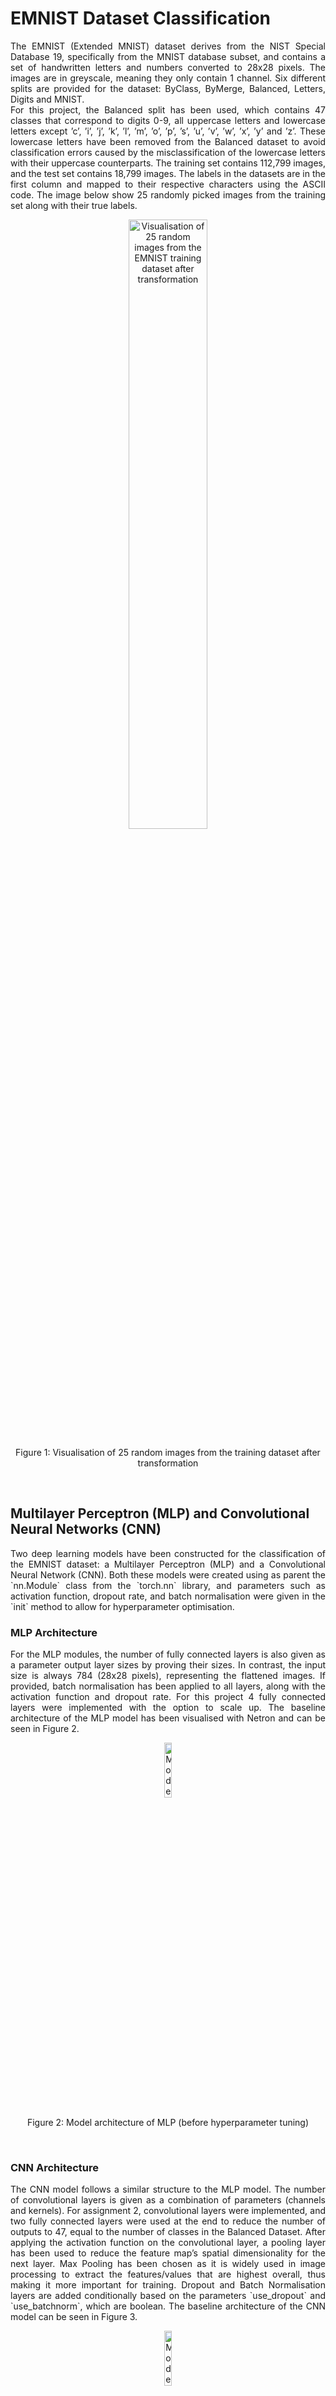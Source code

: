 # EMNIST Dataset Classification

<div align="justify">
The EMNIST (Extended MNIST) dataset derives from the NIST Special Database 19, specifically from the MNIST database subset, and contains a set of handwritten letters and numbers converted to 28x28 pixels. The images are in greyscale, meaning they only contain 1 channel. Six different splits are provided for the dataset: ByClass,
ByMerge, Balanced, Letters, Digits and MNIST. 

<br>
For this project, the Balanced split has been used, which contains 47 classes that correspond to digits 0-9, all uppercase letters and lowercase letters except ’c’, ’i’, ’j’, ’k’, ’l’, ’m’, ’o’, ’p’, ’s’, ’u’, ’v’, ’w’, ’x’, ’y’ and ’z’. These lowercase letters have been removed from the Balanced dataset to avoid classification errors caused by the misclassification of the lowercase letters with their uppercase counterparts. The training set contains 112,799 images, and the test set contains 18,799 images. The labels in the datasets are in the first column and mapped to their respective characters using the ASCII code. The image below show 25 randomly picked images from the training set along with their true labels.

</div>

<p align="center">
<img src="./images/training_set.png" alt="Visualisation of 25 random images from the EMNIST training dataset after transformation" style="width:50%;">
<p align="center">Figure 1: Visualisation of 25 random images from the training dataset after transformation</p>
</p>
<br>

## Multilayer Perceptron (MLP) and Convolutional Neural Networks (CNN)

<div align="justify">
Two deep learning models have been constructed for the classification of the EMNIST dataset: a Multilayer Perceptron (MLP) and a Convolutional Neural Network (CNN). Both these models were created using as parent the `nn.Module` class from the `torch.nn` library, and parameters such as activation function, dropout rate, and batch normalisation were given in the `init` method to allow for hyperparameter optimisation.
</div>

### MLP Architecture

<div align="justify">
For the MLP modules, the number of fully connected layers is also given as a parameter output layer sizes by proving their sizes. In contrast, the input size is always 784 (28x28 pixels), representing the flattened images. If provided, batch normalisation has been applied to all layers, along with the activation function and dropout rate. For this project 4 fully connected layers were implemented with the option to scale up. The baseline architecture of the MLP model has been visualised with Netron and can be seen in Figure 2.
</div>

<p align="center">
<img src="./images/mlp.png" alt="Model architecture of MLP (before hyperparameter tuning)" style="width:15%;">
<p align="center">Figure 2: Model architecture of MLP (before hyperparameter tuning)</p>
</p>
<br>

### CNN Architecture

<div align="justify">
The CNN model follows a similar structure to the MLP model. The number of convolutional layers is given as a combination of parameters (channels and kernels). For assignment 2, convolutional layers were implemented, and two fully connected layers were used at the end to reduce the number of outputs to 47, equal to the number of
classes in the Balanced Dataset. After applying the activation function on the convolutional layer, a pooling layer has been used to reduce the feature map’s spatial dimensionality for the next layer. Max Pooling has been chosen as it is widely used in image processing to extract the features/values that are highest overall, thus making it more important for training. Dropout and Batch Normalisation layers are added conditionally based on the parameters `use_dropout` and `use_batchnorm`, which are boolean. The baseline architecture of the CNN model can be seen in Figure 3.
</div>

<p align="center">
<img src="./images/cnn.png" alt="Model architecture of CNN (before hyperparameter tuning)" style="width:15%;">
<p align="center">Figure 3: Model architecture of CNN (before hyperparameter tuning)</p>
</p>
<br>

## Hyperparameter tuning and model performance

<div align="justify">
Various hyperparameters were considered to create low-loss and high-accuracy models. In Figure 4, the tested parameters are presented. The tuning was performed using `GridSearhCV` with 5-fold cross-validation, scoring based on model accuracy, and using all available processors to run parallel jobs and reduce computational time. The total candidates for both models were 684, resulting in 3240 fits. For both hyperparameter tuning and training, ten (10) epochs were used and batches of 64 samples.
</div>

<p align="center">
<img src="./images/optimised-parameters.png" alt="Hyperparemeters considered for optimising MLP and CNN models" style="width:50%;">
<p align="center">Figure 4: Hyperparemeters considered for optimising MLP and CNN models</p>
</p>
<br>

<div align="justify">
The hyperparameter results for MLP and CNN models show that the CNN model achieved a higher best score of 83.65% (Figure 5(b)) compared to 77.86% (Figure 5(a)) for the MLP model, indicating superior performance in the CNN architecture. Both models used a similar batch size of 64 and an identical learning rate of 0.01 with Adam optimiser and a weight decay of 0.001. Even though, MLP had 4 fully-connected layers to process the image features, the CNN model employed a more complex structure with convolutional layers with multiple channels (32 and 64) and kernel sizes of 3x3, pooling and fully-connected layers, which likely contributed to its enhanced
performance. The MLP model had larger output layer sizes (256, 128, and 47) and did not use dropout. CNN’s advanced architecture and regularisation strategies appear to provide a more robust learning framework than the MLP.
</div>

<p align="center">
<img src="./images/tuned-mlp.png" alt="Training loss and accuracy for the tuned MLP" style="width:50%;">
<br>
<img src="./images/tuned-cnn.png" alt="Training loss and accuracy for the tuned CNN" style="width:50%;">
<p align="center">Figure 5: Training loss and accuracy for the tuned MLP (a) and CNN (b) models.</p>
</p>
<br>

## Evaluation and prediction

<div align="justify">
The evaluation results reflect a robust performance with low prediction error rates for both models, as seen in Figure 6. MLP had a test loss of 0.67, an accuracy of 79.143%, correctly classifying the test data about 79% of the time. CNN achieved a slightly higher accuracy of 84.048% and a lower test loss of 0.48. The precision and recall values of MLP, at 79.4% and 79.1%, respectively, suggest that the model has a good balance between identifying correct positive predictions and capturing most of the true positive instances. For CNN, both of these metrics scored higher; precision was measured at 0.842 and recall at 0.841. The F1-Score, which combines precision and recall, is 83.9% for MLP and 78.9% for CNN, confirming a balanced approach.
</div>

<p align="center">
<img src="./images/model-metrics.png" alt="Table with comparison of prediction metrics between MLP and CNN models" style="width:35%;">
<p align="center">Figure 6: Comparison of prediction metrics between MLP and CNN models</p>
</p>
<br>

<div align="justify">
Figure 7 illustrates the first six samples of the test set along their true and predicted labels; it can be seen that the predictions are the same both for MLP and CNN. CNN has slightly fewer misclassifications and but encounters the same pitfalls as MLP. Uppercase ’O’ (Oh) is often misclassified for zero (0), while the reverse does not happen often. Another common misclassification is that both models mistaken uppercase ’L’ (Ell) with one (1). The models often confuse lowercase ’q’ for the number 9. One last misclassification prevalent in the heatmaps within the `Juputer Notebook` is between uppercase ’F’ and lowercase ’f’.
</div>

<p align="center">
<img src="./images/prediction-mlp.png" alt="images from the test set with their true and predicted labels for the tuned MLP" style="width:50%;">
<br>
<img src="./images/prediction-cnn.png" alt="images from the test set with their true and predicted labels for the tuned CNN" style="width:50%;">
<p align="center">Figure 7: First six (6) images from the test set with their true and predicted labels for the tuned MLP (a) and CNN (b) models.</p>
</p>
<br>

<div align="justify">
When comparing multi-layer perceptrons (MLPs) and convolutional neural networks (CNNs), it’s apparent that CNNs are generally better suited for image classification tasks due to their architecture’s spatial awareness. CNNs consist of convolutional layers that excel at capturing local features and hierarchies, allowing them to process and analyse images more effectively. This advantage is reflected in the superior accuracy rates achieved by CNNs in the project, which started at 54.99% and reached 85.496%, along with a significant reduction in loss from 1.598 to 0.424. These results demonstrate CNNs’ capacity to detect patterns and learn from data efficiently, making them ideal for image recognition and classification tasks.
</div>

<div align="justify">
On the other hand, MLPs are more general-purpose neural networks that lack the spatial awareness inherent in CNNs. As a result, they may struggle with image-related tasks, as observed in their lower accuracy rates, which increased from 55.56% to 78.47%, and loss values that started at 1.476 and decreased to 0.677. The pros of MLPs include simplicity and flexibility, making them suitable for various tasks, but their lack of convolutional layers means they might miss crucial spatial information in image data. Overall, this project demonstrated that while MLPs and CNNs can learn and improve over time, CNNs offer a clear advantage in image classification due to their specialised architecture, suggesting that further refinement and regularisation strategies could bridge the performance gap between these two models.
</div>